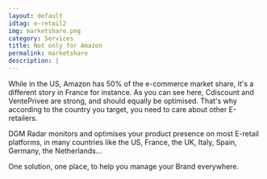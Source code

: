 ```yaml
---
layout: default
idtag: e-retail2
img: marketshare.png
category: Services
title: Not only for Amazon
permalink: marketshare
description: |
---
```

While in the US, Amazon has 50% of the e-commerce market share, it's a different story in France for instance. As you can see here, Cdiscount and VentePrivee are strong, and should equally be optimised. That's why according to the country you target, you need to care about other E-retailers.

DGM Radar monitors and optimises your product presence on most E-retail platforms, in many countries like the US, France, the UK, Italy, Spain, Germany, the Netherlands...

One solution, one place, to help you manage your Brand everywhere.
